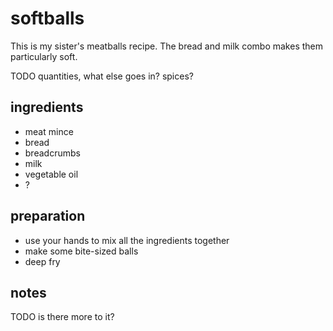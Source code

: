 # softballs

This is my sister's meatballs recipe. The bread and milk combo makes them particularly soft.

TODO quantities, what else goes in? spices?

## ingredients

- meat mince
- bread
- breadcrumbs
- milk
- vegetable oil
- \?

## preparation

- use your hands to mix all the ingredients together
- make some bite-sized balls
- deep fry

## notes

TODO is there more to it?
